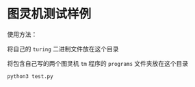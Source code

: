 # 图灵机测试样例

使用方法：

将自己的 `turing` 二进制文件放在这个目录

将包含自己写的两个图灵机 `tm` 程序的 `programs` 文件夹放在这个目录

`python3 test.py`



